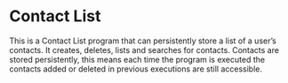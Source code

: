 # Contact List
This is a Contact List program that can persistently store a list of a user’s contacts. It creates, deletes, lists and searches for contacts. Contacts are stored persistently, this means each time the program is executed the contacts added or deleted in previous executions are still accessible.
